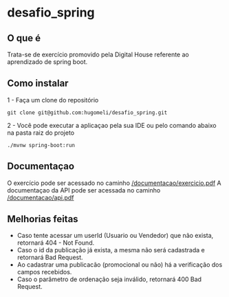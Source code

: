 # desafio_spring

## O que é
Trata-se de exercício promovido pela Digital House referente ao aprendizado de spring boot.
## Como instalar
1 - Faça um clone do repositório
```shell
git clone git@github.com:hugomeli/desafio_spring.git
```
2 - Você pode executar a aplicaçao pela sua IDE ou pelo comando abaixo na pasta raiz do projeto
```shell
./mvnw spring-boot:run
```
## Documentaçao
O exercício pode ser acessado no caminho [/documentacao/exercicio.pdf](documentacao/exercicio.pdf)
A documentaçao da API pode ser acessada no caminho [/documentacao/api.pdf](documentacao/api.pdf)

## Melhorias feitas

* Caso tente acessar um userId (Usuario ou Vendedor) que não exista, retornará 404 - Not Found.
* Caso o id da publicação já exista, a mesma não será cadastrada e retornará Bad Request.
* Ao cadastrar uma publicacão (promocional ou não) há a verificação dos campos recebidos.
* Caso o parâmetro de ordenação seja inválido, retornará 400 Bad Request.